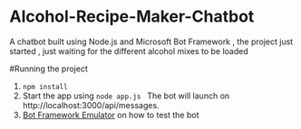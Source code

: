 # Alcohol-Recipe-Maker-Chatbot
A chatbot built using Node.js and Microsoft Bot Framework , the project just started , just waiting for the different alcohol mixes to be loaded

#Running the project
1. ```npm install```
2. Start the app using ```node app.js ```
   The bot will launch on http://localhost:3000/api/messages.
3. [Bot Framework Emulator](https://docs.botframework.com/en-us/tools/bot-framework-emulator/) on how to test the bot
